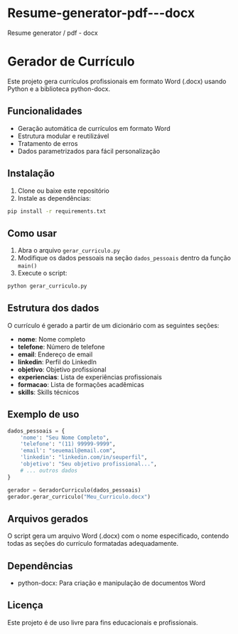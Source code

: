 # Resume-generator-pdf---docx
Resume generator / pdf - docx


# Gerador de Currículo

Este projeto gera currículos profissionais em formato Word (.docx) usando Python e a biblioteca python-docx.

## Funcionalidades

- Geração automática de currículos em formato Word
- Estrutura modular e reutilizável
- Tratamento de erros
- Dados parametrizados para fácil personalização

## Instalação

1. Clone ou baixe este repositório
2. Instale as dependências:
```bash
pip install -r requirements.txt
```

## Como usar

1. Abra o arquivo `gerar_curriculo.py`
2. Modifique os dados pessoais na seção `dados_pessoais` dentro da função `main()`
3. Execute o script:
```bash
python gerar_curriculo.py
```

## Estrutura dos dados

O currículo é gerado a partir de um dicionário com as seguintes seções:

- **nome**: Nome completo
- **telefone**: Número de telefone
- **email**: Endereço de email
- **linkedin**: Perfil do LinkedIn
- **objetivo**: Objetivo profissional
- **experiencias**: Lista de experiências profissionais
- **formacao**: Lista de formações acadêmicas
- **skills**: Skills técnicos

## Exemplo de uso

```python
dados_pessoais = {
    'nome': "Seu Nome Completo",
    'telefone': "(11) 99999-9999",
    'email': "seuemail@email.com",
    'linkedin': "linkedin.com/in/seuperfil",
    'objetivo': "Seu objetivo profissional...",
    # ... outros dados
}

gerador = GeradorCurriculo(dados_pessoais)
gerador.gerar_curriculo("Meu_Curriculo.docx")
```

## Arquivos gerados

O script gera um arquivo Word (.docx) com o nome especificado, contendo todas as seções do currículo formatadas adequadamente.

## Dependências

- python-docx: Para criação e manipulação de documentos Word

## Licença

Este projeto é de uso livre para fins educacionais e profissionais. 